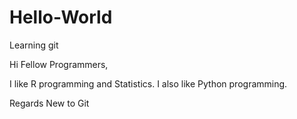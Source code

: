 # Hello-World
Learning git

Hi Fellow Programmers,

I like R programming and Statistics.
I also like Python programming.

Regards
New to Git
